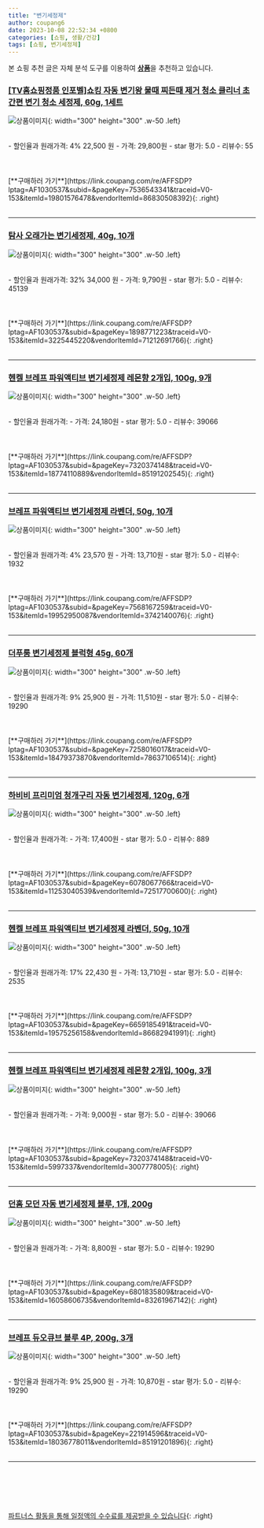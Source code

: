 ```yaml
---
title: "변기세정제"
author: coupang6
date: 2023-10-08 22:52:34 +0800
categories: [쇼핑, 생활/건강]
tags: [쇼핑, 변기세정제]
---
```


본 쇼핑 추천 글은 자체 분석 도구를 이용하여 [**상품**](https://link.coupang.com/a/bao1ui)을 추천하고 있습니다.

### [[TV홈쇼핑정품 인포벨]쇼킹 자동 변기왕 물때 찌든때 제거 청소 클리너 초간편 변기 청소 세정제, 60g, 1세트](https://link.coupang.com/re/AFFSDP?lptag=AF1030537&subid=&pageKey=7536543341&traceid=V0-153&itemId=19801576478&vendorItemId=86830508392)

![상품이미지](https://thumbnail7.coupangcdn.com/thumbnails/remote/230x230ex/image/vendor_inventory/2595/2f0af1fe4666c92609c797f1b0bc9ccf4124e1fa00a70e0f2de488167e05.jpg){: width="300" height="300" .w-50 .left}


<br>
- 할인율과 원래가격: 4%  22,500   원
- 가격: 29,800원
- star 평가: 5.0
- 리뷰수: 55
<br>
<br>
<br>
<br>
[**구매하러 가기**](https://link.coupang.com/re/AFFSDP?lptag=AF1030537&subid=&pageKey=7536543341&traceid=V0-153&itemId=19801576478&vendorItemId=86830508392){: .right}
<br>
<br>

---

### [탐사 오래가는 변기세정제, 40g, 10개](https://link.coupang.com/re/AFFSDP?lptag=AF1030537&subid=&pageKey=1898771223&traceid=V0-153&itemId=3225445220&vendorItemId=71212691766)

![상품이미지](https://thumbnail8.coupangcdn.com/thumbnails/remote/230x230ex/image/retail/images/4015234314282879-c4210c32-6e50-4888-84a8-4bfe2ce12848.jpg){: width="300" height="300" .w-50 .left}


<br>
- 할인율과 원래가격: 32%  34,000   원
- 가격: 9,790원
- star 평가: 5.0
- 리뷰수: 45139
<br>
<br>
<br>
<br>
[**구매하러 가기**](https://link.coupang.com/re/AFFSDP?lptag=AF1030537&subid=&pageKey=1898771223&traceid=V0-153&itemId=3225445220&vendorItemId=71212691766){: .right}
<br>
<br>

---

### [헨켈 브레프 파워액티브 변기세정제 레몬향 2개입, 100g, 9개](https://link.coupang.com/re/AFFSDP?lptag=AF1030537&subid=&pageKey=7320374148&traceid=V0-153&itemId=18774110889&vendorItemId=85191202545)

![상품이미지](https://thumbnail8.coupangcdn.com/thumbnails/remote/230x230ex/image/retail/images/107223832907616-8fc5a262-2f21-485c-9047-00c5c7d0de9d.jpg){: width="300" height="300" .w-50 .left}


<br>
- 할인율과 원래가격: 
- 가격: 24,180원
- star 평가: 5.0
- 리뷰수: 39066
<br>
<br>
<br>
<br>
[**구매하러 가기**](https://link.coupang.com/re/AFFSDP?lptag=AF1030537&subid=&pageKey=7320374148&traceid=V0-153&itemId=18774110889&vendorItemId=85191202545){: .right}
<br>
<br>

---

### [브레프 파워액티브 변기세정제 라벤더, 50g, 10개](https://link.coupang.com/re/AFFSDP?lptag=AF1030537&subid=&pageKey=7568167259&traceid=V0-153&itemId=19952950087&vendorItemId=3742140076)

![상품이미지](https://thumbnail7.coupangcdn.com/thumbnails/remote/230x230ex/image/retail/images/135061983307263-7b6cc3ba-e38e-45fb-bbf9-f291b31960f5.jpg){: width="300" height="300" .w-50 .left}


<br>
- 할인율과 원래가격: 4%  23,570   원
- 가격: 13,710원
- star 평가: 5.0
- 리뷰수: 1932
<br>
<br>
<br>
<br>
[**구매하러 가기**](https://link.coupang.com/re/AFFSDP?lptag=AF1030537&subid=&pageKey=7568167259&traceid=V0-153&itemId=19952950087&vendorItemId=3742140076){: .right}
<br>
<br>

---

### [더푸룸 변기세정제 블럭형 45g, 60개](https://link.coupang.com/re/AFFSDP?lptag=AF1030537&subid=&pageKey=7258016017&traceid=V0-153&itemId=18479373870&vendorItemId=78637106514)

![상품이미지](https://thumbnail6.coupangcdn.com/thumbnails/remote/230x230ex/image/vendor_inventory/d468/285b5aa2f77dcf27e491eff42cd607df4f7f29ad731e7d7c3bbab5f8143b.jpg){: width="300" height="300" .w-50 .left}


<br>
- 할인율과 원래가격: 9%  25,900   원
- 가격: 11,510원
- star 평가: 5.0
- 리뷰수: 19290
<br>
<br>
<br>
<br>
[**구매하러 가기**](https://link.coupang.com/re/AFFSDP?lptag=AF1030537&subid=&pageKey=7258016017&traceid=V0-153&itemId=18479373870&vendorItemId=78637106514){: .right}
<br>
<br>

---

### [하비비 프리미엄 청개구리 자동 변기세정제, 120g, 6개](https://link.coupang.com/re/AFFSDP?lptag=AF1030537&subid=&pageKey=6078067766&traceid=V0-153&itemId=11253040539&vendorItemId=72517700600)

![상품이미지](https://thumbnail6.coupangcdn.com/thumbnails/remote/230x230ex/image/vendor_inventory/295f/301c308a8cf41423b50c96826e8805710708e674865f10f7dbd612fe338d.jpg){: width="300" height="300" .w-50 .left}


<br>
- 할인율과 원래가격: 
- 가격: 17,400원
- star 평가: 5.0
- 리뷰수: 889
<br>
<br>
<br>
<br>
[**구매하러 가기**](https://link.coupang.com/re/AFFSDP?lptag=AF1030537&subid=&pageKey=6078067766&traceid=V0-153&itemId=11253040539&vendorItemId=72517700600){: .right}
<br>
<br>

---

### [헨켈 브레프 파워액티브 변기세정제 라벤더, 50g, 10개](https://link.coupang.com/re/AFFSDP?lptag=AF1030537&subid=&pageKey=6659185491&traceid=V0-153&itemId=19575256158&vendorItemId=86682941991)

![상품이미지](https://thumbnail10.coupangcdn.com/thumbnails/remote/230x230ex/image/retail/images/2417737704965127-e87e0d4a-8b15-4ada-a224-b89fabb52a97.jpg){: width="300" height="300" .w-50 .left}


<br>
- 할인율과 원래가격: 17%  22,430   원
- 가격: 13,710원
- star 평가: 5.0
- 리뷰수: 2535
<br>
<br>
<br>
<br>
[**구매하러 가기**](https://link.coupang.com/re/AFFSDP?lptag=AF1030537&subid=&pageKey=6659185491&traceid=V0-153&itemId=19575256158&vendorItemId=86682941991){: .right}
<br>
<br>

---

### [헨켈 브레프 파워액티브 변기세정제 레몬향 2개입, 100g, 3개](https://link.coupang.com/re/AFFSDP?lptag=AF1030537&subid=&pageKey=7320374148&traceid=V0-153&itemId=5997337&vendorItemId=3007778005)

![상품이미지](https://thumbnail10.coupangcdn.com/thumbnails/remote/230x230ex/image/retail/images/107244214341293-3e8c4a4e-ba6e-4f3a-a65b-5700c145f6a2.jpg){: width="300" height="300" .w-50 .left}


<br>
- 할인율과 원래가격: 
- 가격: 9,000원
- star 평가: 5.0
- 리뷰수: 39066
<br>
<br>
<br>
<br>
[**구매하러 가기**](https://link.coupang.com/re/AFFSDP?lptag=AF1030537&subid=&pageKey=7320374148&traceid=V0-153&itemId=5997337&vendorItemId=3007778005){: .right}
<br>
<br>

---

### [던홈 모던 자동 변기세정제 블루, 1개, 200g](https://link.coupang.com/re/AFFSDP?lptag=AF1030537&subid=&pageKey=6801835809&traceid=V0-153&itemId=16058606735&vendorItemId=83261967142)

![상품이미지](https://thumbnail9.coupangcdn.com/thumbnails/remote/230x230ex/image/retail/images/2022/09/26/13/7/8c257bc9-1897-4f78-b039-f379f036492e.jpg){: width="300" height="300" .w-50 .left}


<br>
- 할인율과 원래가격: 
- 가격: 8,800원
- star 평가: 5.0
- 리뷰수: 19290
<br>
<br>
<br>
<br>
[**구매하러 가기**](https://link.coupang.com/re/AFFSDP?lptag=AF1030537&subid=&pageKey=6801835809&traceid=V0-153&itemId=16058606735&vendorItemId=83261967142){: .right}
<br>
<br>

---

### [브레프 듀오큐브 블루 4P, 200g, 3개](https://link.coupang.com/re/AFFSDP?lptag=AF1030537&subid=&pageKey=221914596&traceid=V0-153&itemId=18036778011&vendorItemId=85191201896)

![상품이미지](https://thumbnail8.coupangcdn.com/thumbnails/remote/230x230ex/image/retail/images/0b1385a7-afbd-49da-9ba8-19ec464778e4715186519834466677.png){: width="300" height="300" .w-50 .left}


<br>
- 할인율과 원래가격: 9%  25,900   원
- 가격: 10,870원
- star 평가: 5.0
- 리뷰수: 19290
<br>
<br>
<br>
<br>
[**구매하러 가기**](https://link.coupang.com/re/AFFSDP?lptag=AF1030537&subid=&pageKey=221914596&traceid=V0-153&itemId=18036778011&vendorItemId=85191201896){: .right}
<br>
<br>

---
<br><br><br><br><br> [파트너스 활동을 통해 일정액의 수수료를 제공받을 수 있습니다](https://link.coupang.com/a/bao1ui){: .right}